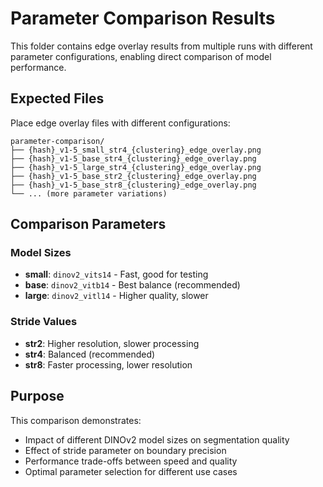 # Parameter Comparison Results

This folder contains edge overlay results from multiple runs with different parameter configurations, enabling direct comparison of model performance.

## Expected Files

Place edge overlay files with different configurations:

```
parameter-comparison/
├── {hash}_v1-5_small_str4_{clustering}_edge_overlay.png
├── {hash}_v1-5_base_str4_{clustering}_edge_overlay.png
├── {hash}_v1-5_large_str4_{clustering}_edge_overlay.png
├── {hash}_v1-5_base_str2_{clustering}_edge_overlay.png
├── {hash}_v1-5_base_str8_{clustering}_edge_overlay.png
└── ... (more parameter variations)
```

## Comparison Parameters

### Model Sizes
- **small**: `dinov2_vits14` - Fast, good for testing
- **base**: `dinov2_vitb14` - Best balance (recommended)
- **large**: `dinov2_vitl14` - Higher quality, slower

### Stride Values
- **str2**: Higher resolution, slower processing
- **str4**: Balanced (recommended)
- **str8**: Faster processing, lower resolution

## Purpose

This comparison demonstrates:
- Impact of different DINOv2 model sizes on segmentation quality
- Effect of stride parameter on boundary precision
- Performance trade-offs between speed and quality
- Optimal parameter selection for different use cases
